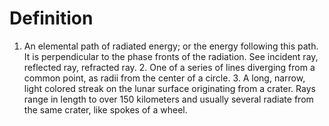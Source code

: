 # Definition

1.  An elemental path of radiated energy; or the energy following this
    path. It is perpendicular to the phase fronts of the radiation. See
    incident ray, reflected ray, refracted ray. 2. One of a series of
    lines diverging from a common point, as radii from the center of a
    circle. 3. A long, narrow, light colored streak on the lunar surface
    originating from a crater. Rays range in length to over 150
    kilometers and usually several radiate from the same crater, like
    spokes of a wheel.
